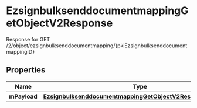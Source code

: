 

# EzsignbulksenddocumentmappingGetObjectV2Response

Response for GET /2/object/ezsignbulksenddocumentmapping/{pkiEzsignbulksenddocumentmappingID}

## Properties

| Name | Type | Description | Notes |
|------------ | ------------- | ------------- | -------------|
|**mPayload** | [**EzsignbulksenddocumentmappingGetObjectV2ResponseMPayload**](EzsignbulksenddocumentmappingGetObjectV2ResponseMPayload.md) |  |  |



